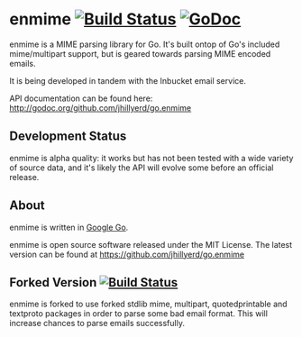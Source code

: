 enmime [![Build Status](https://travis-ci.org/jhillyerd/go.enmime.png?branch=master)](https://travis-ci.org/jhillyerd/go.enmime) [![GoDoc](https://godoc.org/github.com/jhillyerd/go.enmime?status.png)](https://godoc.org/github.com/jhillyerd/go.enmime)
======

enmime is a MIME parsing library for Go.  It's built ontop of Go's included mime/multipart
support, but is geared towards parsing MIME encoded emails.

It is being developed in tandem with the Inbucket email service.

API documentation can be found here:
http://godoc.org/github.com/jhillyerd/go.enmime

Development Status
------------------
enmime is alpha quality: it works but has not been tested with a wide variety of source data,
and it's likely the API will evolve some before an official release.

About
-----
enmime is written in [Google Go][1].

enmime is open source software released under the MIT License.  The latest
version can be found at https://github.com/jhillyerd/go.enmime

[1]: http://golang.org/

Forked Version [![Build Status](https://travis-ci.org/cention-sany/go.enmime.png?branch=master)](https://travis-ci.org/cention-sany/go.enmime)
--------------
enmime is forked to use forked stdlib mime, multipart, quotedprintable and textproto packages in order to parse some bad email format. This will increase chances to parse emails successfully.
